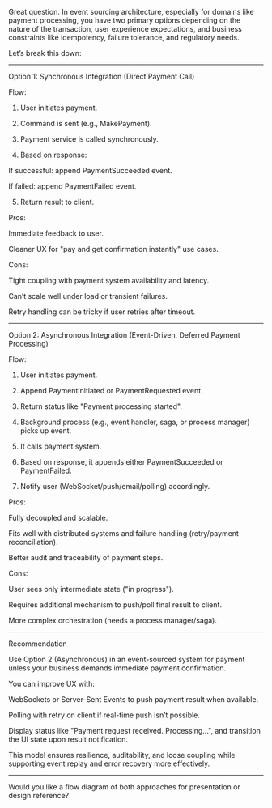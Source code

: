 Great question. In event sourcing architecture, especially for domains like payment processing, you have two primary options depending on the nature of the transaction, user experience expectations, and business constraints like idempotency, failure tolerance, and regulatory needs.

Let’s break this down:


---

Option 1: Synchronous Integration (Direct Payment Call)

Flow:

1. User initiates payment.


2. Command is sent (e.g., MakePayment).


3. Payment service is called synchronously.


4. Based on response:

If successful: append PaymentSucceeded event.

If failed: append PaymentFailed event.



5. Return result to client.



Pros:

Immediate feedback to user.

Cleaner UX for "pay and get confirmation instantly" use cases.


Cons:

Tight coupling with payment system availability and latency.

Can’t scale well under load or transient failures.

Retry handling can be tricky if user retries after timeout.




---

Option 2: Asynchronous Integration (Event-Driven, Deferred Payment Processing)

Flow:

1. User initiates payment.


2. Append PaymentInitiated or PaymentRequested event.


3. Return status like "Payment processing started".


4. Background process (e.g., event handler, saga, or process manager) picks up event.


5. It calls payment system.


6. Based on response, it appends either PaymentSucceeded or PaymentFailed.


7. Notify user (WebSocket/push/email/polling) accordingly.



Pros:

Fully decoupled and scalable.

Fits well with distributed systems and failure handling (retry/payment reconciliation).

Better audit and traceability of payment steps.


Cons:

User sees only intermediate state ("in progress").

Requires additional mechanism to push/poll final result to client.

More complex orchestration (needs a process manager/saga).




---

Recommendation

Use Option 2 (Asynchronous) in an event-sourced system for payment unless your business demands immediate payment confirmation.

You can improve UX with:

WebSockets or Server-Sent Events to push payment result when available.

Polling with retry on client if real-time push isn’t possible.

Display status like "Payment request received. Processing...", and transition the UI state upon result notification.


This model ensures resilience, auditability, and loose coupling while supporting event replay and error recovery more effectively.


---

Would you like a flow diagram of both approaches for presentation or design reference?

